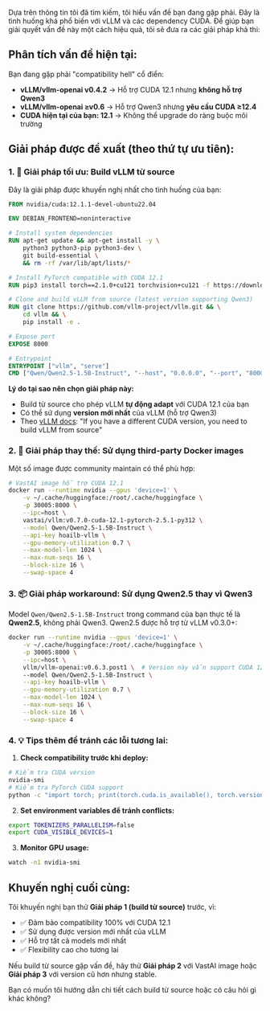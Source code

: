 Dựa trên thông tin tôi đã tìm kiếm, tôi hiểu vấn đề bạn đang gặp phải. Đây là tình huống khá phổ biến với vLLM và các dependency CUDA. Để giúp bạn giải quyết vấn đề này một cách hiệu quả, tôi sẽ đưa ra các giải pháp khả thi:

## **Phân tích vấn đề hiện tại:**

Bạn đang gặp phải "compatibility hell" cổ điển:
- **vLLM/vllm-openai v0.4.2** → Hỗ trợ CUDA 12.1 nhưng **không hỗ trợ Qwen3**
- **vLLM/vllm-openai ≥v0.6** → Hỗ trợ Qwen3 nhưng **yêu cầu CUDA ≥12.4**
- **CUDA hiện tại của bạn: 12.1** → Không thể upgrade do ràng buộc môi trường

## **Giải pháp được đề xuất (theo thứ tự ưu tiên):**

### **1. 🎯 Giải pháp tối ưu: Build vLLM từ source**

Đây là giải pháp được khuyến nghị nhất cho tình huống của bạn:

```dockerfile
FROM nvidia/cuda:12.1.1-devel-ubuntu22.04

ENV DEBIAN_FRONTEND=noninteractive

# Install system dependencies
RUN apt-get update && apt-get install -y \
    python3 python3-pip python3-dev \
    git build-essential \
    && rm -rf /var/lib/apt/lists/*

# Install PyTorch compatible with CUDA 12.1
RUN pip3 install torch==2.1.0+cu121 torchvision+cu121 -f https://download.pytorch.org/whl/cu121

# Clone and build vLLM from source (latest version supporting Qwen3)
RUN git clone https://github.com/vllm-project/vllm.git && \
    cd vllm && \
    pip install -e .

# Expose port
EXPOSE 8000

# Entrypoint
ENTRYPOINT ["vllm", "serve"]
CMD ["Qwen/Qwen2.5-1.5B-Instruct", "--host", "0.0.0.0", "--port", "8000", "--api-key", "hoailb-vllm"]
```

**Lý do tại sao nên chọn giải pháp này:**
- Build từ source cho phép vLLM **tự động adapt** với CUDA 12.1 của bạn
- Có thể sử dụng **version mới nhất** của vLLM (hỗ trợ Qwen3)
- Theo [vLLM docs](https://docs.vllm.ai/en/stable/getting_started/installation/gpu.html): "If you have a different CUDA version, you need to build vLLM from source"

### **2. 🔧 Giải pháp thay thế: Sử dụng third-party Docker images**

Một số image được community maintain có thể phù hợp:

```bash
# VastAI image hỗ trợ CUDA 12.1
docker run --runtime nvidia --gpus 'device=1' \
    -v ~/.cache/huggingface:/root/.cache/huggingface \
    -p 30005:8000 \
    --ipc=host \
    vastai/vllm:v0.7.0-cuda-12.1-pytorch-2.5.1-py312 \
    --model Qwen/Qwen2.5-1.5B-Instruct \
    --api-key hoailb-vllm \
    --gpu-memory-utilization 0.7 \
    --max-model-len 1024 \
    --max-num-seqs 16 \
    --block-size 16 \
    --swap-space 4
```

### **3. 📦 Giải pháp workaround: Sử dụng Qwen2.5 thay vì Qwen3**

Model `Qwen/Qwen2.5-1.5B-Instruct` trong command của bạn thực tế là **Qwen2.5**, không phải Qwen3. Qwen2.5 được hỗ trợ từ vLLM v0.3.0+:

```bash
docker run --runtime nvidia --gpus 'device=1' \
    -v ~/.cache/huggingface:/root/.cache/huggingface \
    -p 30005:8000 \
    --ipc=host \
    vllm/vllm-openai:v0.6.3.post1 \  # Version này vẫn support CUDA 12.1
    --model Qwen/Qwen2.5-1.5B-Instruct \
    --api-key hoailb-vllm \
    --gpu-memory-utilization 0.7 \
    --max-model-len 1024 \
    --max-num-seqs 16 \
    --block-size 16 \
    --swap-space 4
```

### **4. 💡 Tips thêm để tránh các lỗi tương lai:**

1. **Check compatibility trước khi deploy:**
```bash
# Kiểm tra CUDA version
nvidia-smi
# Kiểm tra PyTorch CUDA support
python -c "import torch; print(torch.cuda.is_available(), torch.version.cuda)"
```

2. **Set environment variables để tránh conflicts:**
```bash
export TOKENIZERS_PARALLELISM=false
export CUDA_VISIBLE_DEVICES=1
```

3. **Monitor GPU usage:**
```bash
watch -n1 nvidia-smi
```

## **Khuyến nghị cuối cùng:**

Tôi khuyến nghị bạn thử **Giải pháp 1 (build từ source)** trước, vì:
- ✅ Đảm bảo compatibility 100% với CUDA 12.1
- ✅ Sử dụng được version mới nhất của vLLM  
- ✅ Hỗ trợ tất cả models mới nhất
- ✅ Flexibility cao cho tương lai

Nếu build từ source gặp vấn đề, hãy thử **Giải pháp 2** với VastAI image hoặc **Giải pháp 3** với version cũ hơn nhưng stable.

Bạn có muốn tôi hướng dẫn chi tiết cách build từ source hoặc có câu hỏi gì khác không?


